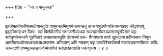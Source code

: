 +++
title = "०४ प्र वायुमच्छा"

+++

बृहतीमहतीमनीषास्मदीयास्तुतिः वायुमच्छाभिमुख्येनप्रगच्छतु उपसर्गश्रुतेर्योग्यक्रियाध्याहारः कीदृशंवायुं बृहद्रयिम्महाधनं विश्व- वारं विश्वैर्वरणीयं सम्भजनीयंरथप्रां रथस्यात्मीयस्यप्रातारम्पूरयितारं यद्वा स्तोतॄणांरथन्धनैः पूरयितारं अथप्रत्यक्षस्तुतिः हेप्रयज्यो प्रक- र्षेणयष्टव्य वायो द्युतद्यामा प्रदीप्तयानः नियुतः आत्मीयरथयोज्याःवडवाःताःपत्यमानः अभिपतन् अभि गच्छान् यद्वा पत्यविरैश्वर्यकर्मा तासांवडवानामीश्वरः कविः क्रान्तदर्शी एवम्भूतस्तङ्कविम्मेधाविनं स्तोतारंहयक्षसि धनेनपृजय ॥ ४ ॥